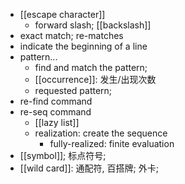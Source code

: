 - [[escape character]]
    - forward slash; [[backslash]]
- exact match; re-matches
- indicate the beginning of a line
- pattern...
    - find and match the pattern;
    - [[occurrence]]: 发生/出现次数
    - requested pattern;
- re-find command
- re-seq command
    - [[lazy list]]
    - realization: create the sequence
        - fully-realized: finite evaluation
- [[symbol]]; 标点符号;
- [[wild card]]: 通配符, 百搭牌; 外卡;
